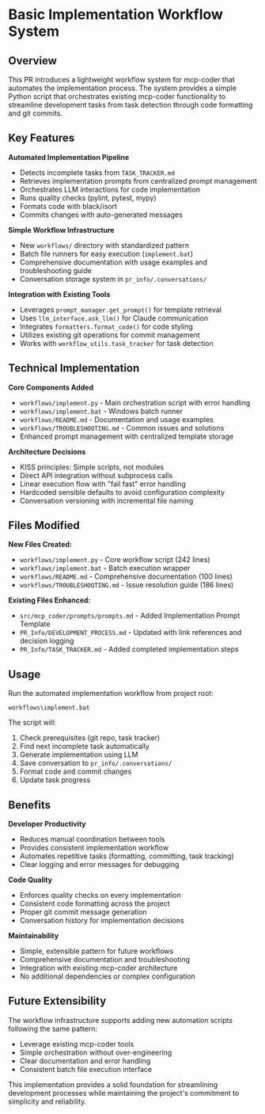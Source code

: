 # Basic Implementation Workflow System

## Overview

This PR introduces a lightweight workflow system for mcp-coder that automates the implementation process. The system provides a simple Python script that orchestrates existing mcp-coder functionality to streamline development tasks from task detection through code formatting and git commits.

## Key Features

**Automated Implementation Pipeline**
- Detects incomplete tasks from `TASK_TRACKER.md`
- Retrieves implementation prompts from centralized prompt management
- Orchestrates LLM interactions for code implementation
- Runs quality checks (pylint, pytest, mypy)
- Formats code with black/isort
- Commits changes with auto-generated messages

**Simple Workflow Infrastructure**
- New `workflows/` directory with standardized pattern
- Batch file runners for easy execution (`implement.bat`)
- Comprehensive documentation with usage examples and troubleshooting guide
- Conversation storage system in `pr_info/.conversations/`

**Integration with Existing Tools**
- Leverages `prompt_manager.get_prompt()` for template retrieval
- Uses `llm_interface.ask_llm()` for Claude communication
- Integrates `formatters.format_code()` for code styling
- Utilizes existing git operations for commit management
- Works with `workflow_utils.task_tracker` for task detection

## Technical Implementation

**Core Components Added**
- `workflows/implement.py` - Main orchestration script with error handling
- `workflows/implement.bat` - Windows batch runner
- `workflows/README.md` - Documentation and usage examples
- `workflows/TROUBLESHOOTING.md` - Common issues and solutions
- Enhanced prompt management with centralized template storage

**Architecture Decisions**
- KISS principles: Simple scripts, not modules
- Direct API integration without subprocess calls
- Linear execution flow with "fail fast" error handling
- Hardcoded sensible defaults to avoid configuration complexity
- Conversation versioning with incremental file naming

## Files Modified

**New Files Created:**
- `workflows/implement.py` - Core workflow script (242 lines)
- `workflows/implement.bat` - Batch execution wrapper
- `workflows/README.md` - Comprehensive documentation (100 lines)
- `workflows/TROUBLESHOOTING.md` - Issue resolution guide (186 lines)

**Existing Files Enhanced:**
- `src/mcp_coder/prompts/prompts.md` - Added Implementation Prompt Template
- `PR_Info/DEVELOPMENT_PROCESS.md` - Updated with link references and decision logging
- `PR_Info/TASK_TRACKER.md` - Added completed implementation steps

## Usage

Run the automated implementation workflow from project root:
```batch
workflows\implement.bat
```

The script will:
1. Check prerequisites (git repo, task tracker)
2. Find next incomplete task automatically
3. Generate implementation using LLM
4. Save conversation to `pr_info/.conversations/`
5. Format code and commit changes
6. Update task progress

## Benefits

**Developer Productivity**
- Reduces manual coordination between tools
- Provides consistent implementation workflow
- Automates repetitive tasks (formatting, committing, task tracking)
- Clear logging and error messages for debugging

**Code Quality**
- Enforces quality checks on every implementation
- Consistent code formatting across the project
- Proper git commit message generation
- Conversation history for implementation decisions

**Maintainability**
- Simple, extensible pattern for future workflows
- Comprehensive documentation and troubleshooting
- Integration with existing mcp-coder architecture
- No additional dependencies or complex configuration

## Future Extensibility

The workflow infrastructure supports adding new automation scripts following the same pattern:
- Leverage existing mcp-coder tools
- Simple orchestration without over-engineering
- Clear documentation and error handling
- Consistent batch file execution interface

This implementation provides a solid foundation for streamlining development processes while maintaining the project's commitment to simplicity and reliability.